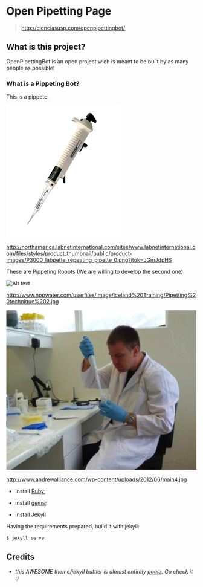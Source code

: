 # Open Pipetting Page

> http://cienciasusp.com/openpipettingbot/

## What is this project?

OpenPipettingBot is an open project wich is meant to be built by as many people as possible!

### What is a Pippeting Bot?

This is a pippete.

![Alt text](/_pics/P3000_labpette_repeating_pipette_0.png "Pipette")

http://northamerica.labnetinternational.com/sites/www.labnetinternational.com/files/styles/product_thumbnail/public/product-images/P3000_labpette_repeating_pipette_0.png?itok=JGmJdpHS

These are Pippeting Robots (We are willing to develop the second one)

![Alt text](/_pics/andrew_pippeting_bot.jpg "Pipetting Human Robot")

http://www.nppwater.com/userfiles/image/iceland%20Training/Pipetting%20technique%202.jpg

![Alt text](/_pics/pipetting_human_robot.jpg "Pipetting Robot Robot")

http://www.andrewalliance.com/wp-content/uploads/2012/06/main4.jpg



-   Install [Ruby](https://www.ruby-lang.org/en/);

-   install [gems](http://rubygems.org/);

-   install [Jekyll](http://jekyllrb.com/docs/installation/)

Having the requirements prepared, build it with jekyll:


```bash
$ jekyll serve
```

## Credits

-   *this AWESOME theme/jekyll buttler is almost entirely [poole](http://getpoole.com/). Go check it :)*
